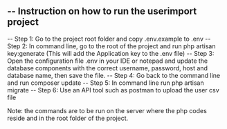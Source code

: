 -- Instruction on how to run the userimport project
-- 
-- Step 1: Go to the project root folder and copy .env.example to .env
-- Step 2: In command line, go to the root of the project and run  php artisan key:generate (This will add the Application key to the .env file)
-- Step 3: Open the configuration file .env in your IDE or notepad and update the database components with the correct username, password, host and database name, then save the file.
-- Step 4: Go back to the command line and run composer update
-- Step 5: In command line run php artisan migrate 
-- Step 6: Use an API tool such as postman to upload the user csv file
		
		
Note: the commands are to be run on the server where the php codes reside and in the root folder of the project.